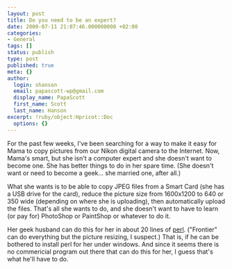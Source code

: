 ```yaml
---
layout: post
title: Do you need to be an expert?
date: 2000-07-11 21:07:46.000000000 +02:00
categories:
- General
tags: []
status: publish
type: post
published: true
meta: {}
author:
  login: shanson
  email: papascott-wp@gmail.com
  display_name: PapaScott
  first_name: Scott
  last_name: Hanson
excerpt: !ruby/object:Hpricot::Doc
  options: {}
---
```

<p>For the past few weeks, I've been searching for a way to make it easy for Mama to copy pictures from our Nikon digital camera to the Internet. Now, Mama's smart, but she isn't a computer expert and she doesn't want to become one. She has better things to do in her spare time. (She doesn't want or need to become a geek... she married one, after all.)</p>
<p>What she wants is to be able to copy JPEG files from a Smart Card (she has a USB drive for the card), reduce the picture size from 1600x1200 to 640 or 350 wide (depending on where she is uploading), then automatically upload the files. That's all she wants to do, and she doesn't want to have to learn (or pay for) PhotoShop or PaintShop or whatever to do it.</p>
<p>Her geek husband can do this for her in about 20 lines of <a href="http://www.perl.com">perl</a>. ("Frontier" can do everything but the picture resizing, I suspect.) That is, if he can be bothered to install perl for her under windows. And since it seems there is no commericial program out there that can do this for her, I guess that's what he'll have to do.</p>
